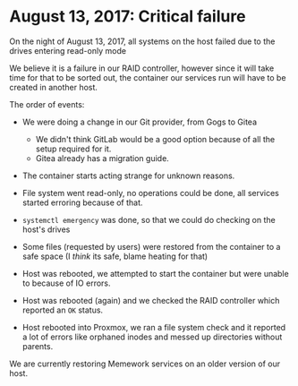 # August 13, 2017: Critical failure

On the night of August 13, 2017, all systems on the host failed due to the drives entering read-only mode

We believe it is a failure in our RAID controller, however since
it will take time for that to be sorted out, the container
our services run will have to be created in another host.

The order of events:
 - We were doing a change in our Git provider, from Gogs to Gitea
   - We didn't think GitLab would be a good option because of all the setup required for it.
   - Gitea already has a migration guide.

 - The container starts acting strange for unknown reasons.
 - File system went read-only, no operations could be done, all services
 started erroring because of that.
 - `systemctl emergency` was done, so that we could do checking on the host's drives
 - Some files (requested by users) were restored from the container to a safe space
 (I *think* its safe, blame heating for that)
 - Host was rebooted, we attempted to start the container but were unable to because of IO errors.
 - Host was rebooted (again) and we checked the RAID controller which reported an `OK` status.
 - Host rebooted into Proxmox, we ran a file system check and it reported a lot of errors
 like orphaned inodes and messed up directories without parents.
 
We are currently restoring Memework services on an older version of our host.


